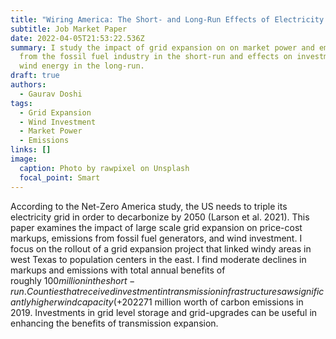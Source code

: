 ```yaml
---
title: "Wiring America: The Short- and Long-Run Effects of Electricity Grid Expansion"
subtitle: Job Market Paper
date: 2022-04-05T21:53:22.536Z
summary: I study the impact of grid expansion on on market power and emissions
  from the fossil fuel industry in the short-run and effects on investment in
  wind energy in the long-run.
draft: true
authors:
  - Gaurav Doshi
tags:
  - Grid Expansion
  - Wind Investment
  - Market Power
  - Emissions
links: []
image:
  caption: Photo by rawpixel on Unsplash
  focal_point: Smart
---
```

According to the Net-Zero America study, the US needs to triple its electricity grid in order to decarbonize by 2050 (Larson et al. 2021). This paper examines the impact of large scale grid expansion on price-cost markups, emissions from fossil fuel generators, and wind investment. I focus on the rollout of a grid expansion project that linked windy areas in west Texas to population centers in the east. I find moderate declines in markups and emissions with total annual benefits of roughly $100 million in the short-run. Counties that received investment in transmission infrastructure saw significantly higher wind capacity (+202%) in the long-run, preventing $271 million worth of carbon emissions in 2019. Investments in grid level storage and grid-upgrades can be useful in enhancing the benefits of transmission expansion.
